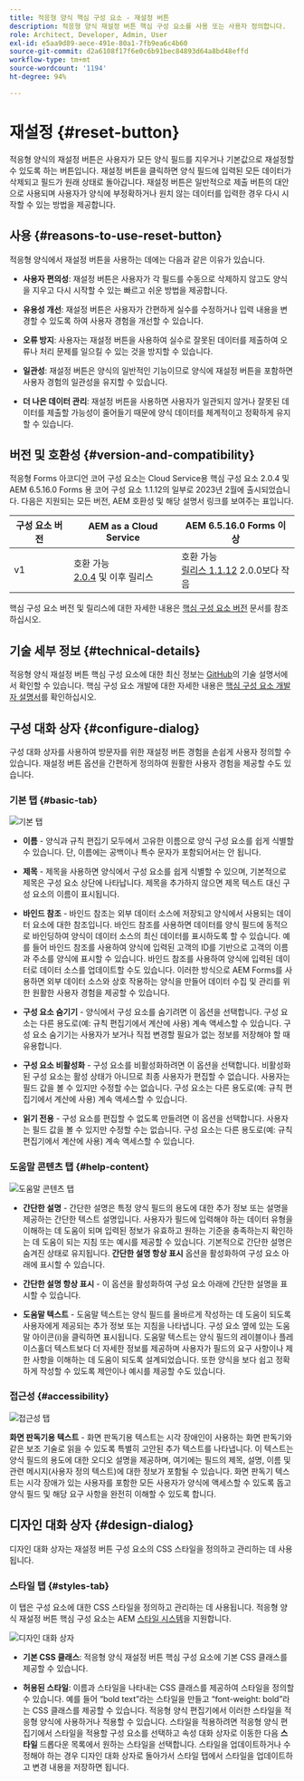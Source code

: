 ```yaml
---
title: 적응형 양식 핵심 구성 요소 - 재설정 버튼
description: 적응형 양식 재설정 버튼 핵심 구성 요소를 사용 또는 사용자 정의합니다.
role: Architect, Developer, Admin, User
exl-id: e5aa9d89-aece-491e-80a1-7fb9ea6c4b60
source-git-commit: d2a6108f17f6e0c6b91bec84893d64a8bd48effd
workflow-type: tm+mt
source-wordcount: '1194'
ht-degree: 94%

---
```


# 재설정 {#reset-button}

적응형 양식의 재설정 버튼은 사용자가 모든 양식 필드를 지우거나 기본값으로 재설정할 수 있도록 하는 버튼입니다. 재설정 버튼을 클릭하면 양식 필드에 입력된 모든 데이터가 삭제되고 필드가 원래 상태로 돌아갑니다. 재설정 버튼은 일반적으로 제출 버튼의 대안으로 사용되며 사용자가 양식에 부정확하거나 원치 않는 데이터를 입력한 경우 다시 시작할 수 있는 방법을 제공합니다.


## 사용 {#reasons-to-use-reset-button}

적응형 양식에서 재설정 버튼을 사용하는 데에는 다음과 같은 이유가 있습니다.

* **사용자 편의성**: 재설정 버튼은 사용자가 각 필드를 수동으로 삭제하지 않고도 양식을 지우고 다시 시작할 수 있는 빠르고 쉬운 방법을 제공합니다.

* **유용성 개선**: 재설정 버튼은 사용자가 간편하게 실수를 수정하거나 입력 내용을 변경할 수 있도록 하여 사용자 경험을 개선할 수 있습니다.

* **오류 방지**: 사용자는 재설정 버튼을 사용하여 실수로 잘못된 데이터를 제출하여 오류나 처리 문제를 일으킬 수 있는 것을 방지할 수 있습니다.

* **일관성**: 재설정 버튼은 양식의 일반적인 기능이므로 양식에 재설정 버튼을 포함하면 사용자 경험의 일관성을 유지할 수 있습니다.

* **더 나은 데이터 관리**: 재설정 버튼을 사용하면 사용자가 일관되지 않거나 잘못된 데이터를 제출할 가능성이 줄어들기 때문에 양식 데이터를 체계적이고 정확하게 유지할 수 있습니다.

## 버전 및 호환성 {#version-and-compatibility}

적응형 Forms 아코디언 코어 구성 요소는 Cloud Service용 핵심 구성 요소 2.0.4 및 AEM 6.5.16.0 Forms 용 코어 구성 요소 1.1.12의 일부로 2023년 2월에 출시되었습니다. 다음은 지원되는 모든 버전, AEM 호환성 및 해당 설명서 링크를 보여주는 표입니다.

| 구성 요소 버전 | AEM as a Cloud Service | AEM 6.5.16.0 Forms 이상 |
|---|---|---|
| v1 | 호환 가능 <br>[2.0.4](/help/adaptive-forms/version.md) 및 이후 릴리스 | 호환 가능<br>[릴리스 1.1.12](/help/adaptive-forms/version.md) 2.0.0보다 작음 |

핵심 구성 요소 버전 및 릴리스에 대한 자세한 내용은 [핵심 구성 요소 버전](/help/adaptive-forms/version.md) 문서를 참조하십시오.

<!-- ## Sample Component Output {#sample-component-output}

To experience the Accordion Component as well as see examples of its configuration options as well as HTML and JSON output, visit the [Component Library](https://adobe.com/go/aem_cmp_library_accordion). -->

## 기술 세부 정보 {#technical-details}

적응형 양식 재설정 버튼 핵심 구성 요소에 대한 최신 정보는 [GitHub](https://github.com/adobe/aem-core-forms-components/tree/master/ui.af.apps/src/main/content/jcr_root/apps/core/fd/components/form/button/v1/button)의 기술 설명서에서 확인할 수 있습니다. 핵심 구성 요소 개발에 대한 자세한 내용은 [핵심 구성 요소 개발자 설명서](/help/developing/overview.md)를 확인하십시오.

## 구성 대화 상자 {#configure-dialog}

구성 대화 상자를 사용하여 방문자를 위한 재설정 버튼 경험을 손쉽게 사용자 정의할 수 있습니다. 재설정 버튼 옵션을 간편하게 정의하여 원활한 사용자 경험을 제공할 수도 있습니다.

### 기본 탭 {#basic-tab}

![기본 탭](/help/adaptive-forms/assets/button_basictab.png)

* **이름** - 양식과 규칙 편집기 모두에서 고유한 이름으로 양식 구성 요소를 쉽게 식별할 수 있습니다. 단, 이름에는 공백이나 특수 문자가 포함되어서는 안 됩니다.

* **제목** - 제목을 사용하면 양식에서 구성 요소를 쉽게 식별할 수 있으며, 기본적으로 제목은 구성 요소 상단에 나타납니다. 제목을 추가하지 않으면 제목 텍스트 대신 구성 요소의 이름이 표시됩니다.

* **바인드 참조** - 바인드 참조는 외부 데이터 소스에 저장되고 양식에서 사용되는 데이터 요소에 대한 참조입니다. 바인드 참조를 사용하면 데이터를 양식 필드에 동적으로 바인딩하여 양식이 데이터 소스의 최신 데이터를 표시하도록 할 수 있습니다. 예를 들어 바인드 참조를 사용하여 양식에 입력된 고객의 ID를 기반으로 고객의 이름과 주소를 양식에 표시할 수 있습니다. 바인드 참조를 사용하여 양식에 입력된 데이터로 데이터 소스를 업데이트할 수도 있습니다. 이러한 방식으로 AEM Forms를 사용하면 외부 데이터 소스와 상호 작용하는 양식을 만들어 데이터 수집 및 관리를 위한 원활한 사용자 경험을 제공할 수 있습니다.

* **구성 요소 숨기기** - 양식에서 구성 요소를 숨기려면 이 옵션을 선택합니다. 구성 요소는 다른 용도로(예: 규칙 편집기에서 계산에 사용) 계속 액세스할 수 있습니다. 구성 요소 숨기기는 사용자가 보거나 직접 변경할 필요가 없는 정보를 저장해야 할 때 유용합니다.
* **구성 요소 비활성화** - 구성 요소를 비활성화하려면 이 옵션을 선택합니다. 비활성화된 구성 요소는 활성 상태가 아니므로 최종 사용자가 편집할 수 없습니다. 사용자는 필드 값을 볼 수 있지만 수정할 수는 없습니다. 구성 요소는 다른 용도로(예: 규칙 편집기에서 계산에 사용) 계속 액세스할 수 있습니다.
* **읽기 전용** - 구성 요소를 편집할 수 없도록 만들려면 이 옵션을 선택합니다. 사용자는 필드 값을 볼 수 있지만 수정할 수는 없습니다. 구성 요소는 다른 용도로(예: 규칙 편집기에서 계산에 사용) 계속 액세스할 수 있습니다.

### 도움말 콘텐츠 탭 {#help-content}

![도움말 콘텐츠 탭](/help/adaptive-forms/assets/button_helptab.png)

* **간단한 설명** - 간단한 설명은 특정 양식 필드의 용도에 대한 추가 정보 또는 설명을 제공하는 간단한 텍스트 설명입니다. 사용자가 필드에 입력해야 하는 데이터 유형을 이해하는 데 도움이 되며 입력된 정보가 유효하고 원하는 기준을 충족하는지 확인하는 데 도움이 되는 지침 또는 예시를 제공할 수 있습니다. 기본적으로 간단한 설명은 숨겨진 상태로 유지됩니다. **간단한 설명 항상 표시** 옵션을 활성화하여 구성 요소 아래에 표시할 수 있습니다.

* **간단한 설명 항상 표시** - 이 옵션을 활성화하여 구성 요소 아래에 간단한 설명을 표시할 수 있습니다.

* **도움말 텍스트** - 도움말 텍스트는 양식 필드를 올바르게 작성하는 데 도움이 되도록 사용자에게 제공되는 추가 정보 또는 지침을 나타냅니다. 구성 요소 옆에 있는 도움말 아이콘(i)을 클릭하면 표시됩니다. 도움말 텍스트는 양식 필드의 레이블이나 플레이스홀더 텍스트보다 더 자세한 정보를 제공하며 사용자가 필드의 요구 사항이나 제한 사항을 이해하는 데 도움이 되도록 설계되었습니다. 또한 양식을 보다 쉽고 정확하게 작성할 수 있도록 제안이나 예시를 제공할 수도 있습니다.

### 접근성 {#accessibility}

![접근성 탭](/help/adaptive-forms/assets/button_accessibilitytab.png)


**화면 판독기용 텍스트** - 화면 판독기용 텍스트는 시각 장애인이 사용하는 화면 판독기와 같은 보조 기술로 읽을 수 있도록 특별히 고안된 추가 텍스트를 나타냅니다. 이 텍스트는 양식 필드의 용도에 대한 오디오 설명을 제공하며, 여기에는 필드의 제목, 설명, 이름 및 관련 메시지(사용자 정의 텍스트)에 대한 정보가 포함될 수 있습니다. 화면 판독기 텍스트는 시각 장애가 있는 사용자를 포함한 모든 사용자가 양식에 액세스할 수 있도록 돕고 양식 필드 및 해당 요구 사항을 완전히 이해할 수 있도록 합니다.

## 디자인 대화 상자 {#design-dialog}

디자인 대화 상자는 재설정 버튼 구성 요소의 CSS 스타일을 정의하고 관리하는 데 사용됩니다.


### 스타일 탭 {#styles-tab}

이 탭은 구성 요소에 대한 CSS 스타일을 정의하고 관리하는 데 사용됩니다. 적응형 양식 재설정 버튼 핵심 구성 요소는 AEM [스타일 시스템](/help/get-started/authoring.md#component-styling)을 지원합니다.

![디자인 대화 상자](/help/adaptive-forms/assets/reset_designdialog.png)

* **기본 CSS 클래스**: 적응형 양식 재설정 버튼 핵심 구성 요소에 기본 CSS 클래스를 제공할 수 있습니다.

* **허용된 스타일**: 이름과 스타일을 나타내는 CSS 클래스를 제공하여 스타일을 정의할 수 있습니다. 예를 들어 “bold text”라는 스타일을 만들고 “font-weight: bold”라는 CSS 클래스를 제공할 수 있습니다. 적응형 양식 편집기에서 이러한 스타일을 적응형 양식에 사용하거나 적용할 수 있습니다. 스타일을 적용하려면 적응형 양식 편집기에서 스타일을 적용할 구성 요소를 선택하고 속성 대화 상자로 이동한 다음 **스타일** 드롭다운 목록에서 원하는 스타일을 선택합니다. 스타일을 업데이트하거나 수정해야 하는 경우 디자인 대화 상자로 돌아가서 스타일 탭에서 스타일을 업데이트하고 변경 내용을 저장하면 됩니다.
